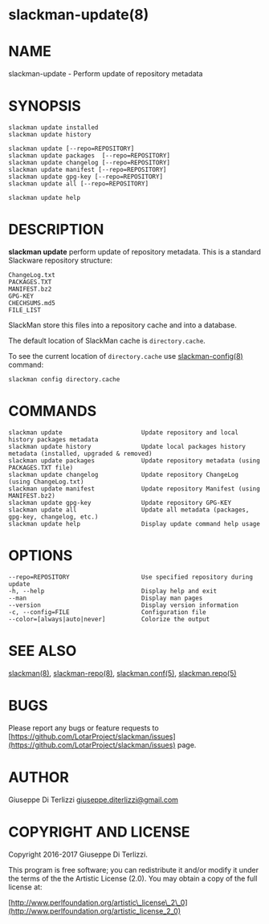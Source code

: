 # slackman-update(8)
# NAME

slackman-update - Perform update of repository metadata

# SYNOPSIS

    slackman update installed
    slackman update history

    slackman update [--repo=REPOSITORY]
    slackman update packages  [--repo=REPOSITORY]
    slackman update changelog [--repo=REPOSITORY]
    slackman update manifest [--repo=REPOSITORY]
    slackman update gpg-key [--repo=REPOSITORY]
    slackman update all [--repo=REPOSITORY]

    slackman update help

# DESCRIPTION

**slackman update** perform update of repository metadata. This is a standard
Slackware repository structure:

    ChangeLog.txt
    PACKAGES.TXT
    MANIFEST.bz2
    GPG-KEY
    CHECHSUMS.md5
    FILE_LIST

SlackMan store this files into a repository cache and into a database.

The default location of SlackMan cache is `directory.cache`.

To see the current location of `directory.cache` use [slackman-config(8)](../8/slackman-config.md) command:

    slackman config directory.cache

# COMMANDS

    slackman update                      Update repository and local history packages metadata
    slackman update history              Update local packages history metadata (installed, upgraded & removed)
    slackman update packages             Update repository metadata (using PACKAGES.TXT file)
    slackman update changelog            Update repository ChangeLog (using ChangeLog.txt)
    slackman update manifest             Update repository Manifest (using MANIFEST.bz2)
    slackman update gpg-key              Update repository GPG-KEY
    slackman update all                  Update all metadata (packages, gpg-key, changelog, etc.)
    slackman update help                 Display update command help usage

# OPTIONS

    --repo=REPOSITORY                    Use specified repository during update
    -h, --help                           Display help and exit
    --man                                Display man pages
    --version                            Display version information
    -c, --config=FILE                    Configuration file
    --color=[always|auto|never]          Colorize the output

# SEE ALSO

[slackman(8)](../8/slackman.md), [slackman-repo(8)](../8/slackman-repo.md), [slackman.conf(5)](../5/slackman.conf.md), [slackman.repo(5)](../5/slackman.repo.md)

# BUGS

Please report any bugs or feature requests to 
[https://github.com/LotarProject/slackman/issues](https://github.com/LotarProject/slackman/issues) page.

# AUTHOR

Giuseppe Di Terlizzi <giuseppe.diterlizzi@gmail.com>

# COPYRIGHT AND LICENSE

Copyright 2016-2017 Giuseppe Di Terlizzi.

This program is free software; you can redistribute it and/or modify it
under the terms of the the Artistic License (2.0). You may obtain a
copy of the full license at:

[http://www.perlfoundation.org/artistic\_license\_2\_0](http://www.perlfoundation.org/artistic_license_2_0)
